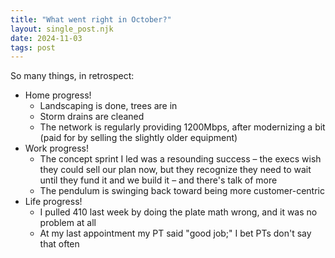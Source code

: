 ```yaml
---
title: "What went right in October?"
layout: single_post.njk
date: 2024-11-03
tags: post
---
```


So many things, in retrospect:
- Home progress!
    - Landscaping is done, trees are in
    - Storm drains are cleaned
    - The network is regularly providing 1200Mbps, after modernizing a bit (paid for by selling the slightly older equipment)
- Work progress!
    - The concept sprint I led was a resounding success – the execs wish they could sell our plan now, but they recognize they need to wait until they fund it and we build it – and there's talk of more
    - The pendulum is swinging back toward being more customer-centric
- Life progress!
    - I pulled 410 last week by doing the plate math wrong, and it was no problem at all
    - At my last appointment my PT said "good job;" I bet PTs don't say that often

